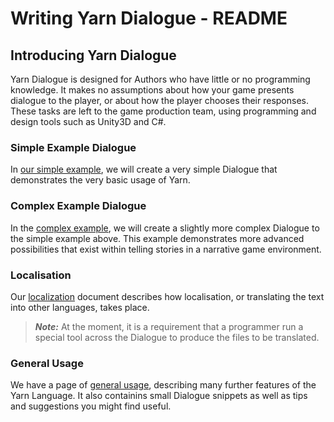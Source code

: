 # Writing Yarn Dialogue - README

## Introducing Yarn Dialogue

Yarn Dialogue is designed for Authors who have little or no programming knowledge. It makes no assumptions about how your game presents dialogue to the player, or about how the player chooses their responses. These tasks are left to the game production team, using programming and design tools such as Unity3D and C#.

### Simple Example Dialogue
In [our simple example](Simple-Dialogue-Example.md), we will create a very simple Dialogue that demonstrates the very basic usage of Yarn. 

### Complex Example Dialogue
In the [complex example](Complex-Dialogue-Example.md), we will create a slightly more complex Dialogue to the simple example above. This example demonstrates more advanced possibilities that exist within telling stories in a narrative game environment. 

### Localisation
Our [localization](Dialogue-Localization.md) document describes how localisation,
or translating the text into other languages, takes place.
> ***Note:*** At the moment, it is a requirement that a programmer run a special tool across the Dialogue to produce the files to be translated.

### General Usage
We have a page of [general usage](Advanced-Dialogue-Usage.md), describing many further features of the Yarn Language. It also containins small Dialogue snippets as well as tips and suggestions you might find useful.
